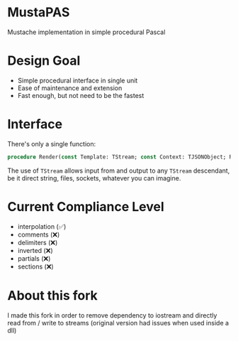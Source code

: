 # MustaPAS

Mustache implementation in simple procedural Pascal

# Design Goal

* Simple procedural interface in single unit
* Ease of maintenance and extension
* Fast enough, but not need to be the fastest

# Interface

There's only a single function:

```pascal
procedure Render(const Template: TStream; const Context: TJSONObject; Result: TStream);
```

The use of `TStream` allows input from and output to any `TStream` descendant,
be it direct string, files, sockets, whatever you can imagine.

# Current Compliance Level

* interpolation (&#9989;)
* comments (&#10060;)
* delimiters (&#10060;)
* inverted (&#10060;)
* partials (&#10060;)
* sections (&#10060;)

# About this fork
I made this fork in order to remove dependency to iostream and directly read from / write to streams
(original version had issues when used inside a dll)
